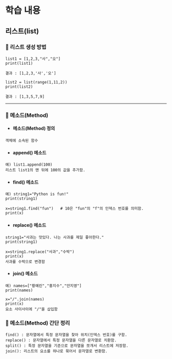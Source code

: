 # 학습 내용

## 리스트(list)

### 🎉 리스트 생성 방법

```
list1 = [1,2,3,"사","오"]
print(list1)

결과 : [1,2,3,'사','오']
```

```
list2 = list(range(1,11,2))
print(list2)

결과 : [1,3,5,7,9]
```

---

### 🎉 메소드(Method)

* #### 메소드(Method) 정의

```
객체에 소속된 함수
```

* #### append() 메소드

```
예) list1.append(100)
리스트 list1의 맨 뒤에 100의 값을 추가함.
```

* #### find()  메소드

```
예) string1="Python is fun!"
print(string1)

x=string1.find("fun")   # 10은 "fun"의 "f"의 인덱스 번호를 의미함.
print(x)
```

* #### replace() 메소드

```
string1="사과는 맛있다. 나는 사과를 제일 좋아한다."
print(string1)

x=string1.replace("사과","수박")
print(x)
사과를 수박으로 변경함
```

* #### join() 메소드

```
예) names=["황예린","홍지수","안지영"]
print(names)

x="/".join(names)
print(x)
요소 사이사이에 "/"을 삽입함
```
### 🎉 메소드(Method) 간단 정리

```
find() : 문자열에서 특정 문자열을 찾아 위치(인덱스 번호)를 구함.
replace() : 문자열에서 특정 문자열을 다른 문자열로 치환함.
split() : 특정 문자열을 기준으로 문자열을 쪼개서 리스트에 저장함.
join(): 리스트의 요소를 하나로 묶어서 문자열로 변환함.
```